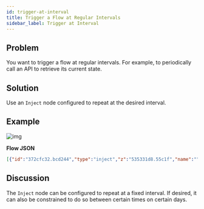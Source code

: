 ```yaml
---
id: trigger-at-interval
title: Trigger a Flow at Regular Intervals
sidebar_label: Trigger at Interval
---
```


## Problem

You want to trigger a flow at regular intervals. For example, to periodically
call an API to retrieve its current state.

## Solution

Use an <code class="node">Inject</code> node configured to repeat at the desired
interval.

## Example

![img](https://igniteresources.blob.core.windows.net/public/docs/static/assets/docs/flow-control/trigger-at-interval.png)

<b>Flow JSON</b>

~~~json
[{"id":"372cfc32.bcd244","type":"inject","z":"535331d8.55c1f","name":"","topic":"","payload":"","payloadType":"date","repeat":"5","crontab":"","once":false,"x":150,"y":600,"wires":[["6c63c499.ce3adc"]]},{"id":"6c63c499.ce3adc","type":"debug","z":"535331d8.55c1f","name":"","active":true,"console":"false","complete":"false","x":410,"y":600,"wires":[]}]
~~~

## Discussion

The <code class="node">Inject</code> node can be configured to repeat at a fixed
interval. If desired, it can also be constrained to do so between certain times on
certain days.
